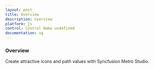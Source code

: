 ```yaml
---
layout: post
title: Overview
description: overview
platform: js
control: Control Name undefined
documentation: ug
---
```


### Overview

Create attractive icons and path values with Syncfusion Metro Studio.

